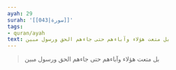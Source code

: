 ```yaml
---
ayah: 29
surah: '[[043|سورة]]'
tags:
- quran/ayah
text: بل متعت هؤلاء وآباءهم حتى جاءهم الحق ورسول مبين
---
```

> بل متعت هؤلاء وآباءهم حتى جاءهم الحق ورسول مبين
